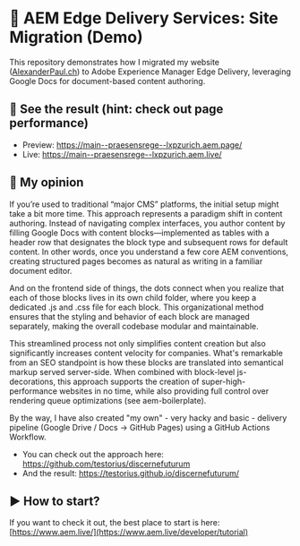 # 🚀 AEM Edge Delivery Services: Site Migration (Demo)

This repository demonstrates how I migrated my website ([AlexanderPaul.ch](https://alexanderpaul.ch/)) to Adobe Experience Manager Edge Delivery, leveraging Google Docs for document-based content authoring.

## 🔎 See the result (hint: check out page performance)
- Preview: https://main--praesensrege--lxpzurich.aem.page/
- Live: https://main--praesensrege--lxpzurich.aem.live/

## 💬 My opinion
If you’re used to traditional “major CMS” platforms, the initial setup might take a bit more time. This approach represents a paradigm shift in content authoring. Instead of navigating complex interfaces, you author content by filling Google Docs with content blocks—implemented as tables with a header row that designates the block type and subsequent rows for default content. In other words, once you understand a few core AEM conventions, creating structured pages becomes as natural as writing in a familiar document editor.

And on the frontend side of things, the dots connect when you realize that each of those blocks lives in its own child folder, where you keep a dedicated .js and .css file for each block. This organizational method ensures that the styling and behavior of each block are managed separately, making the overall codebase modular and maintainable.

This streamlined process not only simplifies content creation but also significantly increases content velocity for companies. What's remarkable from an SEO standpoint is how these blocks are translated into semantical markup served server-side. When combined with block-level js-decorations, this approach supports the creation of super-high-performance websites in no time, while also providing full control over rendering queue optimizations (see aem-boilerplate).

By the way, I have also created "my own" - very hacky and basic - delivery pipeline (Google Drive / Docs -> GitHub Pages) using a GitHub Actions Workflow. 

- You can check out the approach here: https://github.com/testorius/discernefuturum
- And the result: https://testorius.github.io/discernefuturum/

## ▶ How to start?
If you want to check it out, the best place to start is here: [https://www.aem.live/](https://www.aem.live/developer/tutorial)
